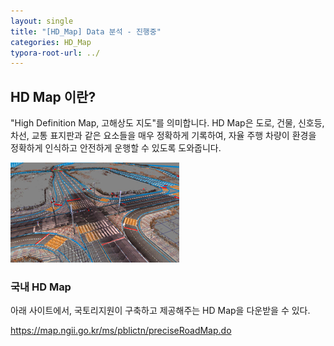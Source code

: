 ```yaml
---
layout: single
title: "[HD_Map] Data 분석 - 진행중" 
categories: HD_Map
typora-root-url: ../
---
```




## HD Map 이란?

"High Definition Map, 고해상도 지도"를 의미합니다.  HD Map은 도로, 건물, 신호등, 차선, 교통 표지판과 같은 요소들을 매우 정확하게 기록하여, 자율 주행 차량이 환경을 정확하게 인식하고 안전하게 운행할 수 있도록 도와줍니다. 

![HDmap](/images/2024-01-11-HD_map1/HDmap-1704948904774-1.png)



### 국내 HD Map

아래 사이트에서, 국토리지원이 구축하고 제공해주는 HD Map을 다운받을 수 있다.

https://map.ngii.go.kr/ms/pblictn/preciseRoadMap.do

